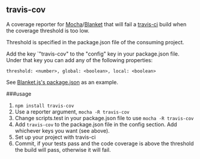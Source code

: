## travis-cov

A coverage reporter for [Mocha](http://mochajs.org/)/[Blanket](http://blanketjs.org/) that will fail a [travis-ci](https://travis-ci.org/) build when the coverage threshold is too low.

Threshold is specified in the package.json file of the consuming project.

Add the key `"travis-cov" to the "config" key in your package.json file.  Under that key you can add any of the following properties:

`threshold: <number>,
global: <boolean>,
local: <boolean>`

See [Blanket.js's package.json](https://github.com/alex-seville/blanket/blob/master/package.json#L42) as an example.

###usage
1. `npm install travis-cov`
2. Use a reporter argument, `mocha -R travis-cov`
3. Change scripts.test in your package.json file to use `mocha -R travis-cov`
4. Add `travis-cov` to the package.json file in the config section.  Add whichever keys you want (see above).
5. Set up your project with travis-ci
6. Commit, if your tests pass and the code coverage is above the threshold the build will pass, otherwise it will fail.
